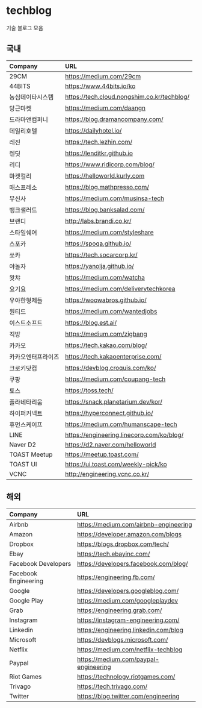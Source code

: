 # techblog
기술 블로그 모음

## 국내
| Company | URL |
|:--------|:--------|
| 29CM | https://medium.com/29cm |
| 44BITS | https://www.44bits.io/ko |
| 농심데이타시스템 | https://tech.cloud.nongshim.co.kr/techblog/ |
| 당근마켓 | https://medium.com/daangn |
| 드라마앤컴퍼니 | https://blog.dramancompany.com/ |
| 데일리호텔 | https://dailyhotel.io/ |
| 레진 | https://tech.lezhin.com/ |
| 렌딧 | https://lenditkr.github.io |
| 리디 | https://www.ridicorp.com/blog/ |
| 마켓컬리 | https://helloworld.kurly.com |
| 매스프레소 | https://blog.mathpresso.com/ |
| 무신사 | https://medium.com/musinsa-tech |
| 뱅크샐러드 | https://blog.banksalad.com/ |
| 브랜디 | http://labs.brandi.co.kr/ |
| 스타일쉐어 | https://medium.com/styleshare |
| 스포카 | https://spoqa.github.io/ |
| 쏘카 | https://tech.socarcorp.kr/ |
| 야놀자 | https://yanolja.github.io/ |
| 왓챠 | https://medium.com/watcha |
| 요기요 | https://medium.com/deliverytechkorea |
| 우아한형제들 | https://woowabros.github.io/ |
| 원티드 | https://medium.com/wantedjobs |
| 이스트소프트 | https://blog.est.ai/ |
| 직방 | https://medium.com/zigbang |
| 카카오 | https://tech.kakao.com/blog/ |
| 카카오엔터프라이즈 | https://tech.kakaoenterprise.com/ |
| 크로키닷컴 | https://devblog.croquis.com/ko/ |
| 쿠팡 | https://medium.com/coupang-tech |
| 토스 | https://toss.tech/ |
| 플라네타리움 | https://snack.planetarium.dev/kor/ |
| 하이퍼커넥트 | https://hyperconnect.github.io/ |
| 휴먼스케이프 | https://medium.com/humanscape-tech |
| LINE | https://engineering.linecorp.com/ko/blog/ |
| Naver D2 | https://d2.naver.com/helloworld |
| TOAST Meetup | https://meetup.toast.com/ |
| TOAST UI | https://ui.toast.com/weekly-pick/ko |
| VCNC | http://engineering.vcnc.co.kr/ |

## 해외
| Company | URL |
|:--------|:--------|
| Airbnb | https://medium.com/airbnb-engineering |
| Amazon | https://developer.amazon.com/blogs |
| Dropbox | https://blogs.dropbox.com/tech/ |
| Ebay | https://tech.ebayinc.com/ |
| Facebook Developers | https://developers.facebook.com/blog/ |
| Facebook Engineering | https://engineering.fb.com/ |
| Google | https://developers.googleblog.com/ |
| Google Play | https://medium.com/googleplaydev |
| Grab | https://engineering.grab.com/ |
| Instagram | https://instagram-engineering.com/ |
| Linkedin | https://engineering.linkedin.com/blog |
| Microsoft | https://devblogs.microsoft.com/ |
| Netflix | https://medium.com/netflix-techblog |
| Paypal | https://medium.com/paypal-engineering |
| Riot Games | https://technology.riotgames.com/ |
| Trivago | https://tech.trivago.com/ |
| Twitter | https://blog.twitter.com/engineering |
